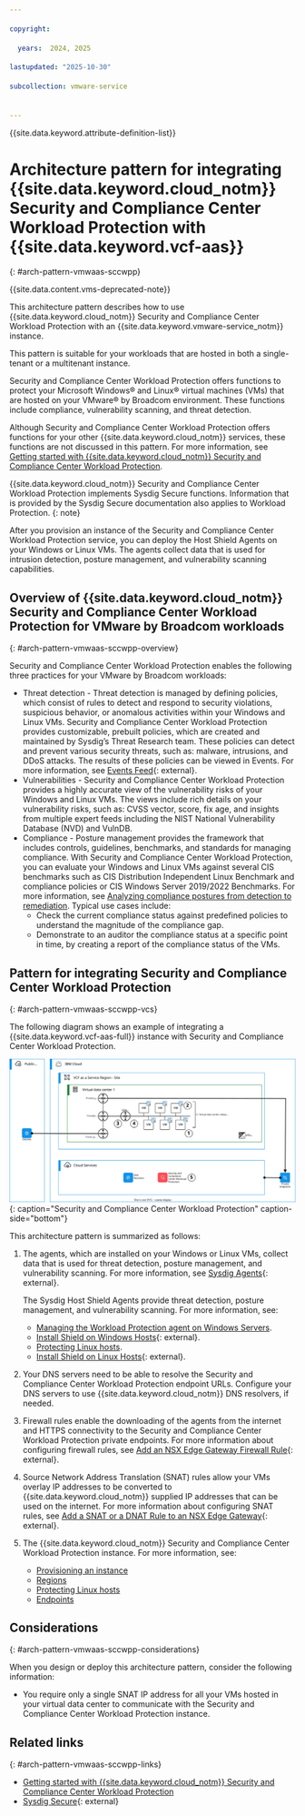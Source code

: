 ```yaml
---

copyright:

  years:  2024, 2025

lastupdated: "2025-10-30"

subcollection: vmware-service


---
```


{{site.data.keyword.attribute-definition-list}}

# Architecture pattern for integrating {{site.data.keyword.cloud_notm}} Security and Compliance Center Workload Protection with {{site.data.keyword.vcf-aas}}
{: #arch-pattern-vmwaas-sccwpp}

{{site.data.content.vms-deprecated-note}}

This architecture pattern describes how to use {{site.data.keyword.cloud_notm}} Security and Compliance Center Workload Protection with an {{site.data.keyword.vmware-service_notm}} instance.

This pattern is suitable for your workloads that are hosted in both a single-tenant or a multitenant instance.

Security and Compliance Center Workload Protection offers functions to protect your Microsoft Windows® and Linux® virtual machines (VMs) that are hosted on your VMware® by Broadcom environment. These functions include compliance, vulnerability scanning, and threat detection.

Although Security and Compliance Center Workload Protection offers functions for your other {{site.data.keyword.cloud_notm}} services, these functions are not discussed in this pattern. For more information, see [Getting started with {{site.data.keyword.cloud_notm}} Security and Compliance Center Workload Protection](/docs/workload-protection?topic=workload-protection-getting-started).

{{site.data.keyword.cloud_notm}} Security and Compliance Center Workload Protection implements Sysdig Secure functions. Information that is provided by the Sysdig Secure documentation also applies to Workload Protection.
{: note}

After you provision an instance of the Security and Compliance Center Workload Protection service, you can deploy the Host Shield Agents on your Windows or Linux VMs. The agents collect data that is used for intrusion detection, posture management, and vulnerability scanning capabilities.

## Overview of {{site.data.keyword.cloud_notm}} Security and Compliance Center Workload Protection for VMware by Broadcom workloads
{: #arch-pattern-vmwaas-sccwpp-overview}

Security and Compliance Center Workload Protection enables the following three practices for your VMware by Broadcom workloads:

* Threat detection - Threat detection is managed by defining policies, which consist of rules to detect and respond to security violations, suspicious behavior, or anomalous activities within your Windows and Linux VMs. Security and Compliance Center Workload Protection provides customizable, prebuilt policies, which are created and maintained by Sysdig’s Threat Research team. These policies can detect and prevent various security threats, such as: malware, intrusions, and DDoS attacks. The results of these policies can be viewed in Events. For more information, see [Events Feed](https://docs.sysdig.com/en/docs/sysdig-secure/threats/activity/events-feed/){: external}.
* Vulnerabilities - Security and Compliance Center Workload Protection provides a highly accurate view of the vulnerability risks of your Windows and Linux VMs. The views include rich details on your vulnerability risks, such as: CVSS vector, score, fix age, and insights from multiple expert feeds including the NIST National Vulnerability Database (NVD) and VulnDB.
* Compliance - Posture management provides the framework that includes controls, guidelines, benchmarks, and standards for managing compliance. With Security and Compliance Center Workload Protection, you can evaluate your Windows and Linux VMs against several CIS benchmarks such as CIS Distribution Independent Linux Benchmark and compliance policies or CIS Windows Server 2019/2022 Benchmarks. For more information, see [Analyzing compliance postures from detection to remediation](/docs/workload-protection?topic=workload-protection-compliance). Typical use cases include:
   * Check the current compliance status against predefined policies to understand the magnitude of the compliance gap.
   * Demonstrate to an auditor the compliance status at a specific point in time, by creating a report of the compliance status of the VMs.

## Pattern for integrating Security and Compliance Center Workload Protection
{: #arch-pattern-vmwaas-sccwpp-vcs}

The following diagram shows an example of integrating a {{site.data.keyword.vcf-aas-full}} instance with Security and Compliance Center Workload Protection.

![Pattern for integrating Security and Compliance Center Workload Protection ](../../images/arch-pattern-scwpp-vmwaas.svg "Security and Compliance Center Workload Protection."){: caption="Security and Compliance Center Workload Protection" caption-side="bottom"}

This architecture pattern is summarized as follows:

1. The agents, which are installed on your Windows or Linux VMs, collect data that is used for threat detection, posture management, and vulnerability scanning. For more information, see [Sysdig Agents](https://docs.sysdig.com/en/docs/sysdig-secure/integrations-for-sysdig-secure/data-sources/sysdig-agents/){: external}.

   The Sysdig Host Shield Agents provide threat detection, posture management, and vulnerability scanning. For more information, see:
      * [Managing the Workload Protection agent on Windows Servers](/docs/workload-protection?topic=workload-protection-agent-deploy-windows).
      * [Install Shield on Windows Hosts](https://docs.sysdig.com/en/sysdig-secure/host-shield-linux/){: external}.
      * [Protecting Linux hosts](/docs/workload-protection?topic=workload-protection-protecting-linux-hosts).
      * [Install Shield on Linux Hosts](https://docs.sysdig.com/en/sysdig-secure/host-shield-linux/){: external}.

2. Your DNS servers need to be able to resolve the Security and Compliance Center Workload Protection endpoint URLs. Configure your DNS servers to use {{site.data.keyword.cloud_notm}} DNS resolvers, if needed.
3. Firewall rules enable the downloading of the agents from the internet and HTTPS connectivity to the Security and Compliance Center Workload Protection private endpoints. For more information about configuring firewall rules, see [Add an NSX Edge Gateway Firewall Rule](https://techdocs.broadcom.com/us/en/vmware-cis/cloud-director/vmware-cloud-director/10-6.html){: external}.
4. Source Network Address Translation (SNAT) rules allow your VMs overlay IP addresses to be converted to {{site.data.keyword.cloud_notm}} supplied IP addresses that can be used on the internet. For more information about configuring SNAT rules, see [Add a SNAT or a DNAT Rule to an NSX Edge Gateway](https://techdocs.broadcom.com/us/en/vmware-cis/cloud-director/vmware-cloud-director/10-6.html){: external}.
5. The {{site.data.keyword.cloud_notm}} Security and Compliance Center Workload Protection instance. For more information, see:
   * [Provisioning an instance](/docs/workload-protection?topic=workload-protection-provision)
   * [Regions](/docs/workload-protection?topic=workload-protection-regions)
   * [Protecting Linux hosts](/docs/workload-protection?topic=workload-protection-protecting-linux-hosts)
   * [Endpoints](/docs/workload-protection?topic=workload-protection-endpoints)

## Considerations
{: #arch-pattern-vmwaas-sccwpp-considerations}

When you design or deploy this architecture pattern, consider the following information:

* You require only a single SNAT IP address for all your VMs hosted in your virtual data center to communicate with the Security and Compliance Center Workload Protection instance.

## Related links
{: #arch-pattern-vmwaas-sccwpp-links}

* [Getting started with {{site.data.keyword.cloud_notm}} Security and Compliance Center Workload Protection](/docs/workload-protection?topic=workload-protection-getting-started)
* [Sysdig Secure](https://docs.sysdig.com/en/docs/sysdig-secure/){: external}
